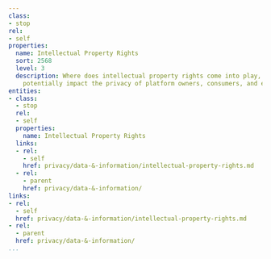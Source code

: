 ```yaml
---
class:
- stop
rel:
- self
properties:
  name: Intellectual Property Rights
  sort: 2568
  level: 3
  description: Where does intellectual property rights come into play, that could
    potentially impact the privacy of platform owners, consumers, and end-users.
entities:
- class:
  - stop
  rel:
  - self
  properties:
    name: Intellectual Property Rights
  links:
  - rel:
    - self
    href: privacy/data-&-information/intellectual-property-rights.md
  - rel:
    - parent
    href: privacy/data-&-information/
links:
- rel:
  - self
  href: privacy/data-&-information/intellectual-property-rights.md
- rel:
  - parent
  href: privacy/data-&-information/
...
```

